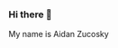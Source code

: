 ### Hi there 👋
My name is Aidan Zucosky
<!--
**Aidan-Zucosky/Aidan-Zucosky** is a ✨ _special_ ✨ repository because its `README.md` (this file) appears on your GitHub profile.

Here are some ideas to get you started:

- 🔭 I’m currently working on getting my bachelor's degree from Northeastern University
- 🌱 I’m currently learning Data Science and Mathamatics
- 👯 I’m looking to collaborate on ...
- 🤔 I’m looking for help with ...
- 💬 Ask me about ...
- 📫 How to reach me: email: Zucosky.a@Northeastern.edu
- 😄 Pronouns: He/They/She
- ⚡ Fun fact: You only need a parachute if you want to go sky diving twice!
-->
